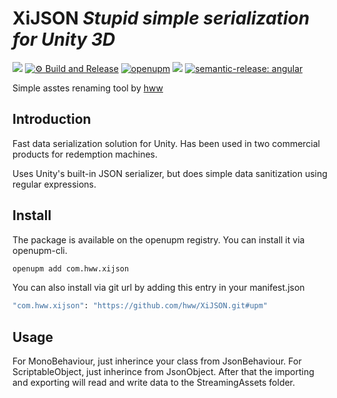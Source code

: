 # XiJSON _Stupid simple serialization for Unity 3D_

![](https://img.shields.io/badge/unity-2018.3%20or%20later-green.svg)
[![⚙ Build and Release](https://github.com/hww/XiJSON/actions/workflows/ci.yml/badge.svg)](https://github.com/hww/XiJSON/actions/workflows/ci.yml)
[![openupm](https://img.shields.io/npm/v/com.hww.xijson?label=openupm&registry_uri=https://package.openupm.com)](https://openupm.com/packages/com.hww.xijson/)
[![](https://img.shields.io/github/license/hww/XiJSON.svg)](https://github.com/hww/XiJSON/blob/master/LICENSE)
[![semantic-release: angular](https://img.shields.io/badge/semantic--release-angular-e10079?logo=semantic-release)](https://github.com/semantic-release/semantic-release)

Simple asstes renaming tool by [hww](https://github.com/hww)

## Introduction

Fast data serialization solution for Unity. Has been used in two commercial products for redemption machines.

Uses Unity's built-in JSON serializer, but does simple data sanitization using regular expressions.

## Install

The package is available on the openupm registry. You can install it via openupm-cli.

```bash
openupm add com.hww.xijson
```
You can also install via git url by adding this entry in your manifest.json

```bash
"com.hww.xijson": "https://github.com/hww/XiJSON.git#upm"
```

## Usage 

For MonoBehaviour, just inherince your class from JsonBehaviour. For ScriptableObject, just inherince from JsonObject.
After that the importing and exporting will read and write data to the StreamingAssets folder.


